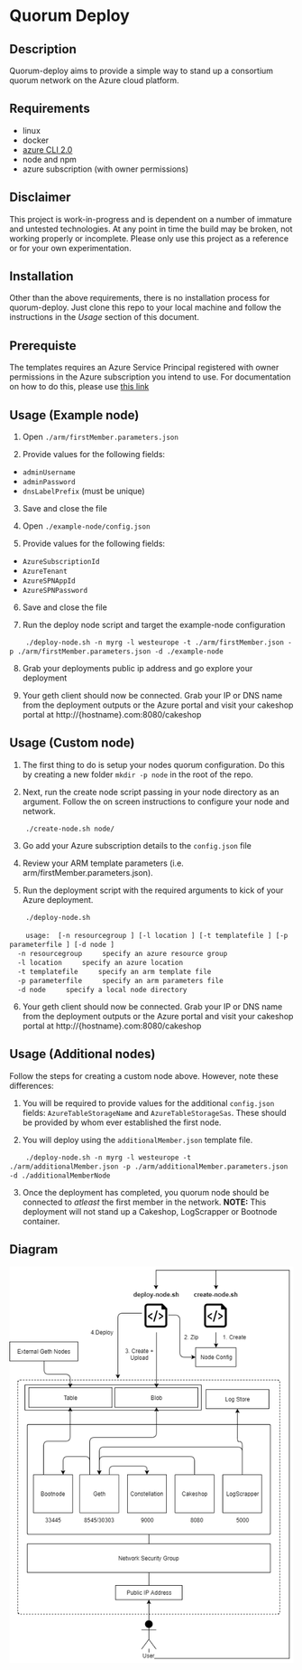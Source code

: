 # Quorum Deploy

## Description
Quorum-deploy aims to provide a simple way to stand up a consortium quorum network on the Azure cloud platform.

## Requirements

* linux
* docker
* [azure CLI 2.0](https://docs.microsoft.com/en-gb/cli/azure/install-azure-cli)
* node and npm
* azure subscription (with owner permissions)

## Disclaimer
This project is work-in-progress and is dependent on a number of immature and untested technologies. At any point in time the build may be broken, not working properly or incomplete. Please only use this project as a reference or for your own experimentation.

## Installation
Other than the above requirements, there is no installation process for quorum-deploy. Just clone this repo to your local machine and follow the instructions in the *Usage* section of this document.

## Prerequiste
The templates requires an Azure Service Principal registered with owner permissions in the Azure subscription you intend to use. For documentation on how to do this, please use [this link](https://github.com/Azure/azure-docs-cli-python/blob/master/docs-ref-conceptual/create-an-azure-service-principal-azure-cli.md)

## Usage (Example node)

1. Open `./arm/firstMember.parameters.json`

2. Provide values for the following fields:
* `adminUsername`
* `adminPassword`
* `dnsLabelPrefix` (must be unique)

3. Save and close the file

4. Open `./example-node/config.json`

5. Provide values for the following fields:
* `AzureSubscriptionId`
* `AzureTenant`
* `AzureSPNAppId`
* `AzureSPNPassword`

6. Save and close the file

7. Run the deploy node script and target the example-node configuration

```
    ./deploy-node.sh -n myrg -l westeurope -t ./arm/firstMember.json -p ./arm/firstMember.parameters.json -d ./example-node
```
 
8. Grab your deployments public ip address and go explore your deployment

9. Your geth client should now be connected. Grab your IP or DNS name from the deployment outputs or the Azure portal and visit your cakeshop portal at http://{hostname}.com:8080/cakeshop

## Usage (Custom node)

1. The first thing to do is setup your nodes quorum configuration. Do this by creating a new folder `mkdir -p node` in the root of the repo.

2. Next, run the create node script passing in your node directory as an argument. Follow the on screen instructions to configure your node and network.

```
    ./create-node.sh node/
```

3. Go add your Azure subscription details to the `config.json` file

4. Review your ARM template parameters (i.e. arm/firstMember.parameters.json).

5. Run the deployment script with the required arguments to kick of your Azure deployment.

```
    ./deploy-node.sh

    usage:  [-n resourcegroup ] [-l location ] [-t templatefile ] [-p parameterfile ] [-d node ]
  -n resourcegroup     specify an azure resource group
  -l location     specify an azure location
  -t templatefile     specify an arm template file
  -p parameterfile     specify an arm parameters file
  -d node     specify a local node directory
```
6. Your geth client should now be connected. Grab your IP or DNS name from the deployment outputs or the Azure portal and visit your cakeshop portal at http://{hostname}.com:8080/cakeshop

## Usage (Additional nodes)

Follow the steps for creating a custom node above. However, note these differences:

1. You will be required to provide values for the additional `config.json` fields: `AzureTableStorageName` and `AzureTableStorageSas`. These should be provided by whom ever established the first node.

2. You will deploy using the `additionalMember.json` template file.

```
    ./deploy-node.sh -n myrg -l westeurope -t ./arm/additionalMember.json -p ./arm/additionalMember.parameters.json -d ./additionalMemberNode
```

3. Once the deployment has completed, you quorum node should be connected to *atleast* the first member in the network. **NOTE:** This deployment will not stand up a Cakeshop, LogScrapper or Bootnode container.

## Diagram
<img src="images/quorum-deploy.png?raw=true" />